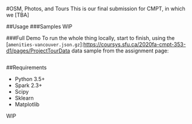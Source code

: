 #OSM, Photos, and Tours
This is our final submission for CMPT, in which we [TBA]

##Usage
###Samples
WIP

###Full Demo
To run the whole thing locally, start to finish, using the [`amenities-vancouver.json.gz`]:https://coursys.sfu.ca/2020fa-cmpt-353-d1/pages/ProjectTourData data sample from the assignment page: 
```

```

##Requirements
* Python 3.5+
* Spark 2.3+
* Scipy
* Sklearn
* Matplotlib

WIP
